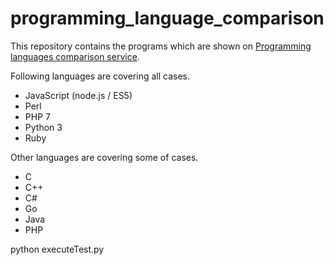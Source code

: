 # programming_language_comparison
This repository contains the programs which are shown on 
<a href="https://programminglang.com/">Programming languages comparison service</a>.

Following languages are covering all cases.
* JavaScript (node.js / ES5)
* Perl
* PHP 7
* Python 3
* Ruby

Other languages are covering some of cases.
* C
* C++
* C#
* Go
* Java
* PHP

python executeTest.py
